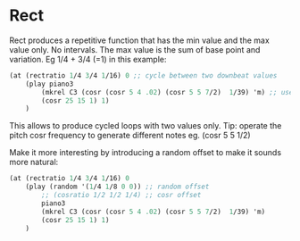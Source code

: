 
# Rect

Rect produces a repetitive function that has the min value and the max value only. No intervals. 
The max value is the sum of base point and variation. Eg 1/4 + 3/4 (=1) in this example:

```scheme
(at (rectratio 1/4 3/4 1/16) 0 ;; cycle between two downbeat values
    (play piano3 
		(mkrel C3 (cosr (cosr 5 4 .02) (cosr 5 5 7/2)  1/39) 'm) ;; use intervals of C3
        (cosr 25 15 1) 1)
	)
```

This allows to produce cycled loops with two values only. 
Tip: operate the pitch cosr frequency to generate different notes eg. (cosr 5 5 1/2)

Make it more interesting by introducing a random offset to make it sounds more natural: 

```scheme
(at (rectratio 1/4 3/4 1/16) 0 
    (play (random '(1/4 1/8 0 0)) ;; random offset
		;; (cosratio 1/2 1/2 1/4) ;; cosr offset
		piano3 
		(mkrel C3 (cosr (cosr 5 4 .02) (cosr 5 5 7/2)  1/39) 'm) 
        (cosr 25 15 1) 1)
	)
```


